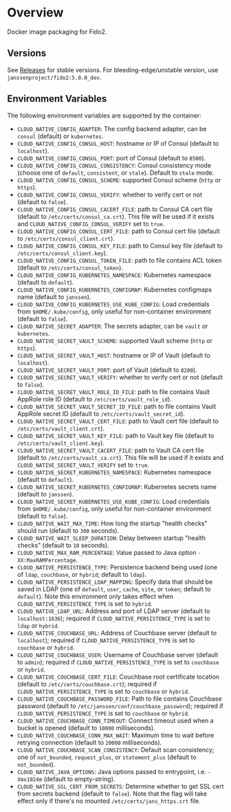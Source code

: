 # Overview

Docker image packaging for Fido2.

## Versions

See [Releases](https://github.com/JanssenProject/docker-jans-fido2/releases) for stable versions.
For bleeding-edge/unstable version, use `janssenproject/fido2:5.0.0_dev`.

## Environment Variables

The following environment variables are supported by the container:

- `CLOUD_NATIVE_CONFIG_ADAPTER`: The config backend adapter, can be `consul` (default) or `kubernetes`.
- `CLOUD_NATIVE_CONFIG_CONSUL_HOST`: hostname or IP of Consul (default to `localhost`).
- `CLOUD_NATIVE_CONFIG_CONSUL_PORT`: port of Consul (default to `8500`).
- `CLOUD_NATIVE_CONFIG_CONSUL_CONSISTENCY`: Consul consistency mode (choose one of `default`, `consistent`, or `stale`). Default to `stale` mode.
- `CLOUD_NATIVE_CONFIG_CONSUL_SCHEME`: supported Consul scheme (`http` or `https`).
- `CLOUD_NATIVE_CONFIG_CONSUL_VERIFY`: whether to verify cert or not (default to `false`).
- `CLOUD_NATIVE_CONFIG_CONSUL_CACERT_FILE`: path to Consul CA cert file (default to `/etc/certs/consul_ca.crt`). This file will be used if it exists and `CLOUD_NATIVE_CONFIG_CONSUL_VERIFY` set to `true`.
- `CLOUD_NATIVE_CONFIG_CONSUL_CERT_FILE`: path to Consul cert file (default to `/etc/certs/consul_client.crt`).
- `CLOUD_NATIVE_CONFIG_CONSUL_KEY_FILE`: path to Consul key file (default to `/etc/certs/consul_client.key`).
- `CLOUD_NATIVE_CONFIG_CONSUL_TOKEN_FILE`: path to file contains ACL token (default to `/etc/certs/consul_token`).
- `CLOUD_NATIVE_CONFIG_KUBERNETES_NAMESPACE`: Kubernetes namespace (default to `default`).
- `CLOUD_NATIVE_CONFIG_KUBERNETES_CONFIGMAP`: Kubernetes configmaps name (default to `janssen`).
- `CLOUD_NATIVE_CONFIG_KUBERNETES_USE_KUBE_CONFIG`: Load credentials from `$HOME/.kube/config`, only useful for non-container environment (default to `false`).
- `CLOUD_NATIVE_SECRET_ADAPTER`: The secrets adapter, can be `vault` or `kubernetes`.
- `CLOUD_NATIVE_SECRET_VAULT_SCHEME`: supported Vault scheme (`http` or `https`).
- `CLOUD_NATIVE_SECRET_VAULT_HOST`: hostname or IP of Vault (default to `localhost`).
- `CLOUD_NATIVE_SECRET_VAULT_PORT`: port of Vault (default to `8200`).
- `CLOUD_NATIVE_SECRET_VAULT_VERIFY`: whether to verify cert or not (default to `false`).
- `CLOUD_NATIVE_SECRET_VAULT_ROLE_ID_FILE`: path to file contains Vault AppRole role ID (default to `/etc/certs/vault_role_id`).
- `CLOUD_NATIVE_SECRET_VAULT_SECRET_ID_FILE`: path to file contains Vault AppRole secret ID (default to `/etc/certs/vault_secret_id`).
- `CLOUD_NATIVE_SECRET_VAULT_CERT_FILE`: path to Vault cert file (default to `/etc/certs/vault_client.crt`).
- `CLOUD_NATIVE_SECRET_VAULT_KEY_FILE`: path to Vault key file (default to `/etc/certs/vault_client.key`).
- `CLOUD_NATIVE_SECRET_VAULT_CACERT_FILE`: path to Vault CA cert file (default to `/etc/certs/vault_ca.crt`). This file will be used if it exists and `CLOUD_NATIVE_SECRET_VAULT_VERIFY` set to `true`.
- `CLOUD_NATIVE_SECRET_KUBERNETES_NAMESPACE`: Kubernetes namespace (default to `default`).
- `CLOUD_NATIVE_SECRET_KUBERNETES_CONFIGMAP`: Kubernetes secrets name (default to `janssen`).
- `CLOUD_NATIVE_SECRET_KUBERNETES_USE_KUBE_CONFIG`: Load credentials from `$HOME/.kube/config`, only useful for non-container environment (default to `false`).
- `CLOUD_NATIVE_WAIT_MAX_TIME`: How long the startup "health checks" should run (default to `300` seconds).
- `CLOUD_NATIVE_WAIT_SLEEP_DURATION`: Delay between startup "health checks" (default to `10` seconds).
- `CLOUD_NATIVE_MAX_RAM_PERCENTAGE`: Value passed to Java option `-XX:MaxRAMPercentage`.
- `CLOUD_NATIVE_PERSISTENCE_TYPE`: Persistence backend being used (one of `ldap`, `couchbase`, or `hybrid`; default to `ldap`).
- `CLOUD_NATIVE_PERSISTENCE_LDAP_MAPPING`: Specify data that should be saved in LDAP (one of `default`, `user`, `cache`, `site`, or `token`; default to `default`). Note this environment only takes effect when `CLOUD_NATIVE_PERSISTENCE_TYPE` is set to `hybrid`.
- `CLOUD_NATIVE_LDAP_URL`: Address and port of LDAP server (default to `localhost:1636`); required if `CLOUD_NATIVE_PERSISTENCE_TYPE` is set to `ldap` or `hybrid`.
- `CLOUD_NATIVE_COUCHBASE_URL`: Address of Couchbase server (default to `localhost`); required if `CLOUD_NATIVE_PERSISTENCE_TYPE` is set to `couchbase` or `hybrid`.
- `CLOUD_NATIVE_COUCHBASE_USER`: Username of Couchbase server (default to `admin`); required if `CLOUD_NATIVE_PERSISTENCE_TYPE` is set to `couchbase` or `hybrid`.
- `CLOUD_NATIVE_COUCHBASE_CERT_FILE`: Couchbase root certificate location (default to `/etc/certs/couchbase.crt`); required if `CLOUD_NATIVE_PERSISTENCE_TYPE` is set to `couchbase` or `hybrid`.
- `CLOUD_NATIVE_COUCHBASE_PASSWORD_FILE`: Path to file contains Couchbase password (default to `/etc/janssen/conf/couchbase_password`); required if `CLOUD_NATIVE_PERSISTENCE_TYPE` is set to `couchbase` or `hybrid`.
- `CLOUD_NATIVE_COUCHBASE_CONN_TIMEOUT`: Connect timeout used when a bucket is opened (default to `10000` milliseconds).
- `CLOUD_NATIVE_COUCHBASE_CONN_MAX_WAIT`: Maximum time to wait before retrying connection (default to `20000` milliseconds).
- `CLOUD_NATIVE_COUCHBASE_SCAN_CONSISTENCY`: Default scan consistency; one of `not_bounded`, `request_plus`, or `statement_plus` (default to `not_bounded`).
- `CLOUD_NATIVE_JAVA_OPTIONS`: Java options passed to entrypoint, i.e. `-Xmx1024m` (default to empty-string).
- `CLOUD_NATIVE_SSL_CERT_FROM_SECRETS`: Determine whether to get SSL cert from secrets backend (default to `false`). Note that the flag will take effect only if there's no mounted `/etc/certs/jans_https.crt` file.
